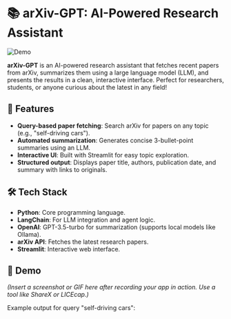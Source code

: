 # 📚 arXiv-GPT: AI-Powered Research Assistant

![Demo](demo.gif)

**arXiv-GPT** is an AI-powered research assistant that fetches recent papers from arXiv, summarizes them using a large language model (LLM), and presents the results in a clean, interactive interface. Perfect for researchers, students, or anyone curious about the latest in any field!

## 🚀 Features
- **Query-based paper fetching**: Search arXiv for papers on any topic (e.g., "self-driving cars").
- **Automated summarization**: Generates concise 3-bullet-point summaries using an LLM.
- **Interactive UI**: Built with Streamlit for easy topic exploration.
- **Structured output**: Displays paper title, authors, publication date, and summary with links to originals.

## 🛠 Tech Stack
- **Python**: Core programming language.
- **LangChain**: For LLM integration and agent logic.
- **OpenAI**: GPT-3.5-turbo for summarization (supports local models like Ollama).
- **arXiv API**: Fetches the latest research papers.
- **Streamlit**: Interactive web interface.

## 📸 Demo
*(Insert a screenshot or GIF here after recording your app in action. Use a tool like ShareX or LICEcap.)*

Example output for query "self-driving cars":